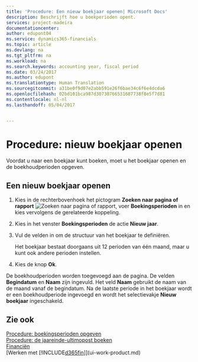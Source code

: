 ```yaml
---
title: 'Procedure: Een nieuw boekjaar openen| Microsoft Docs'
description: Beschrijft hoe u boekperioden opent.
services: project-madeira
documentationcenter: 
author: edupont04
ms.service: dynamics365-financials
ms.topic: article
ms.devlang: na
ms.tgt_pltfrm: na
ms.workload: na
ms.search.keywords: accounting year, fiscal period
ms.date: 03/24/2017
ms.author: edupont
ms.translationtype: Human Translation
ms.sourcegitcommit: a31be0f9d07e2abb591e26f6bae34c6f6e4dcda6
ms.openlocfilehash: 02bd101bca987d30730766531687738f8e5f7d81
ms.contentlocale: nl-nl
ms.lasthandoff: 05/04/2017


---
```

# <a name="how-to-open-a-new-fiscal-year"></a>Procedure: nieuw boekjaar openen
Voordat u naar een boekjaar kunt boeken, moet u het boekjaar openen en de boekhoudperioden opgeven.

## <a name="to-open-a-new-fiscal-year"></a>Een nieuw boekjaar openen
1. Kies in de rechterbovenhoek het pictogram **Zoeken naar pagina of rapport** ![Zoeken naar pagina of rapport](media/ui-search/search_small.png "Pictogram Zoeken naar pagina of rapport"), voer **Boekingsperioden** in en kies vervolgens de gerelateerde koppeling.
2. Kies in het venster **Boekingsperioden** de actie **Nieuw jaar**.
3. Vul de velden in om de structuur van het boekjaar te definiëren.

    Het boekjaar bestaat doorgaans uit 12 perioden van één maand, maar u kunt ook andere perioden instellen.
4. Kies de knop **Ok**.

De boekhoudperioden worden toegevoegd aan de pagina. De velden **Begindatum** en **Naam** zijn ingevuld. Het veld **Naam** gebruikt de naam van de maand vanaf de begindatum. Na de laatste periode in het boekjaar wordt er een boekhoudperiode ingevoegd en wordt het selectievakje **Nieuw boekjaar** ingeschakeld.

## <a name="see-also"></a>Zie ook
[Procedure: boekingsperioden opgeven](finance-how-specify-posting-periods.md)  
[Procedure: de jaareinde-ultimopost boeken](year-how-post-year-end-close-entry.md)  
[Financiën](finance.md)  
[Werken met [!INCLUDE[d365fin](includes/d365fin_md.md)]](ui-work-product.md)

